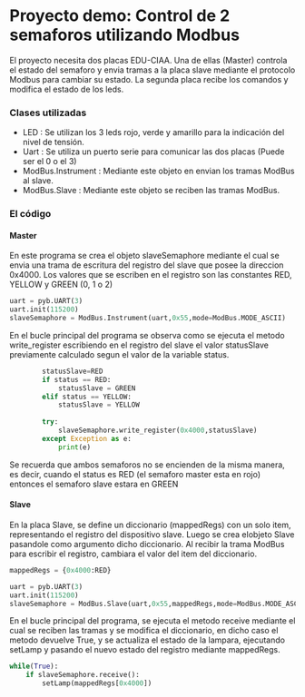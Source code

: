 # Proyecto demo: Control de 2 semaforos utilizando Modbus
El proyecto necesita dos placas EDU-CIAA. Una de ellas (Master) controla el estado del semaforo y envia tramas a la placa slave mediante el
protocolo Modbus para cambiar su estado. La segunda placa recibe los comandos y modifica el estado de los leds.

### Clases utilizadas
  - LED : Se utilizan los 3 leds rojo, verde y amarillo para la indicación del nivel de tensión.
  - Uart : Se utiliza un puerto serie para comunicar las dos placas (Puede ser el 0 o el 3)
  - ModBus.Instrument : Mediante este objeto en envian los tramas ModBus al slave.
  - ModBus.Slave : Mediante este objeto se reciben las tramas ModBus.
  
  
### El código

#### Master
En este programa se crea el objeto slaveSemaphore mediante el cual se envia una trama de escritura del registro del slave que posee la direccion
0x4000. Los valores que se escriben en el registro son las constantes RED, YELLOW y GREEN (0, 1 o 2)

```python
uart = pyb.UART(3)
uart.init(115200)
slaveSemaphore = ModBus.Instrument(uart,0x55,mode=ModBus.MODE_ASCII)
```

En el bucle principal del programa se observa como se ejecuta el metodo write_register escribiendo en el registro del slave el valor
statusSlave previamente calculado segun el valor de la variable status.

```python
        statusSlave=RED
        if status == RED:
            statusSlave = GREEN
        elif status == YELLOW:
            statusSlave = YELLOW
            
        try:
            slaveSemaphore.write_register(0x4000,statusSlave)
        except Exception as e:
            print(e)
```
Se recuerda que ambos semaforos no se encienden de la misma manera, es decir, cuando el status es RED (el semaforo master esta en rojo) entonces
el semaforo slave estara en GREEN



#### Slave
En la placa Slave, se define un diccionario (mappedRegs) con un solo item, representando el registro del dispositivo slave.
Luego se crea elobjeto Slave pasandole como argumento dicho diccionario. Al recibir la trama ModBus para escribir el registro, cambiara el valor
del item del diccionario.

```python
mappedRegs = {0x4000:RED}

uart = pyb.UART(3)
uart.init(115200)
slaveSemaphore = ModBus.Slave(uart,0x55,mappedRegs,mode=ModBus.MODE_ASCII)
```

En el bucle principal del programa, se ejecuta el metodo receive mediante el cual se reciben las tramas y se modifica el diccionario, en dicho caso
el metodo devuelve True, y se actualiza el estado de la lampara, ejecutando setLamp y pasando el nuevo estado del registro mediante mappedRegs.

```python
while(True):
    if slaveSemaphore.receive():
        setLamp(mappedRegs[0x4000])
```

